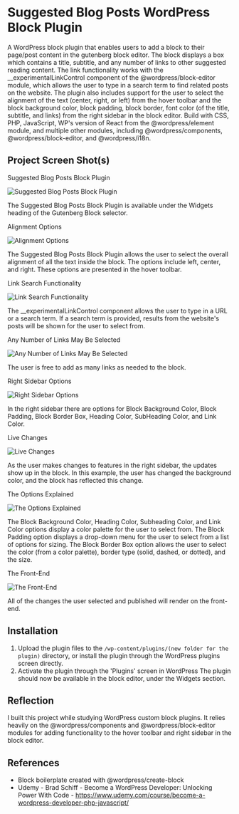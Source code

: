 # Suggested Blog Posts WordPress Block Plugin

A WordPress block plugin that enables users to add a block to their page/post content in the gutenberg block editor. The block displays a box which contains a title, subtitle, and any number of links to other suggested reading content. The link functionality works with the __experimentalLinkControl component of the @wordpress/block-editor module, which allows the user to type in a search term to find related posts on the website. The plugin also includes support for the user to select the alignment of the text (center, right, or left) from the hover toolbar and the block background color, block padding, block border, font color (of the title, subtitle, and links) from the right sidebar in the block editor. Build with CSS, PHP, JavaScript, WP's version of React from the @wordpress/element module, and multiple other modules, including @wordpress/components, @wordpress/block-editor, and @wordpress/i18n.
 
## Project Screen Shot(s)

Suggested Blog Posts Block Plugin

![Suggested Blog Posts Block Plugin](assets/readme-img/suggested-blog-posts-plugin-1.jpg "The Suggested Blog Posts Block Plugin is available under the Widgets heading of the Gutenberg Block selector.")

The Suggested Blog Posts Block Plugin is available under the Widgets heading of the Gutenberg Block selector.


Alignment Options

![Alignment Options](assets/readme-img/suggested-blog-posts-plugin-2.jpg "The Suggested Blog Posts Block Plugin allows the user to select the overall alignment of all the text inside the block. The options include left, center, and right. These options are presented in the hover toolbar.")

The Suggested Blog Posts Block Plugin allows the user to select the overall alignment of all the text inside the block. The options include left, center, and right. These options are presented in the hover toolbar.


Link Search Functionality

![Link Search Functionality](assets/readme-img/suggested-blog-posts-plugin-3.jpg "The __experimentalLinkControl component allows the user to type in a URL or a search term. If a search term is provided, results from the website's  posts will be shown for the user to select from.")

The __experimentalLinkControl component allows the user to type in a URL or a search term. If a search term is provided, results from the website's  posts will be shown for the user to select from.



Any Number of Links May Be Selected

![Any Number of Links May Be Selected](assets/readme-img/suggested-blog-posts-plugin-4.jpg "The user is free to add as many links as needed to the block.")

The user is free to add as many links as needed to the block.


Right Sidebar Options

![Right Sidebar Options](assets/readme-img/suggested-blog-posts-plugin-5.jpg "In the right sidebar there are options for Block Background Color, Block Padding, Block Border Box, Heading Color, SubHeading Color, and Link Color.")

In the right sidebar there are options for Block Background Color, Block Padding, Block Border Box, Heading Color, SubHeading Color, and Link Color.


Live Changes

![Live Changes](assets/readme-img/suggested-blog-posts-plugin-6.jpg "As the user makes changes to features in the right sidebar, the updates show up in the block. In this example, the user has changed the background color, and the block has reflected this change.")

As the user makes changes to features in the right sidebar, the updates show up in the block. In this example, the user has changed the background color, and the block has reflected this change.


The Options Explained

![The Options Explained](assets/readme-img/suggested-blog-posts-plugin-7.jpg "The Block Background Color, Heading Color, Subheading Color, and Link Color options display a color palette for the user to select from. The Block Padding option displays a drop-down menu for the user to select from a list of options for sizing. The Block Border Box option allows the user to select the color (from a color palette), border type (solid, dashed, or dotted), and the size.")

The Block Background Color, Heading Color, Subheading Color, and Link Color options display a color palette for the user to select from. The Block Padding option displays a drop-down menu for the user to select from a list of options for sizing. The Block Border Box option allows the user to select the color (from a color palette), border type (solid, dashed, or dotted), and the size.


The Front-End

![The Front-End](assets/readme-img/suggested-blog-posts-plugin-8.jpg "All of the changes the user selected and published will render on the front-end.")

All of the changes the user selected and published will render on the front-end.



## Installation

1. Upload the plugin files to the `/wp-content/plugins/(new folder for the plugin)` directory, or install the plugin through the WordPress plugins screen directly.
2. Activate the plugin through the 'Plugins' screen in WordPress
The plugin should now be available in the block editor, under the Widgets section.


## Reflection

I built this project while studying WordPress custom block plugins. It relies heavily on the @wordpress/components and @wordpress/block-editor modules for adding functionality to the hover toolbar and right sidebar in the block editor.


## References

- Block boilerplate created with @wordpress/create-block
- Udemy - Brad Schiff - Become a WordPress Developer: Unlocking Power With Code - https://www.udemy.com/course/become-a-wordpress-developer-php-javascript/ 